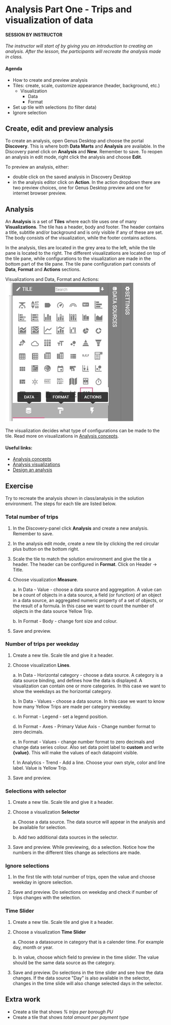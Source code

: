 

# Analysis Part One - Trips and visualization of data

#### SESSION BY INSTRUCTOR
_The instructor will start of by giving you an introduction to creating an analysis. After the lesson, the participants will recreate the analysis made in class._

#### Agenda 

- How to create and preview analysis
- Tiles: create, scale, customize appearance (header, background, etc.)
	- Visualization
		- Data
		- Format 
- Set up tile with selections (to filter data)
- Ignore selection

## Create, edit and preview analysis

To create an analysis, open Genus Desktop and choose the portal **Discovery**. This is where both **Data Marts** and **Analysis** are available. In the Discovery panel click on **Analysis** and **New**. Remember to save. To reopen an analysis in edit mode, right click the analysis and choose **Edit**.  

To preview an analysis, either: 

- double click on the saved analysis in Discovery Desktop
- in the analysis editor click on **Action**. In the action dropdown there are two preview choices, one for Genus Desktop preview and one for internet browser preview.   

## Analysis 

An **Analysis** is a set of **Tiles** where each tile uses one of many **Visualizations**. The tile has a header, body and footer. The header contains a title, subtitle and/or background and is only visible if any of these are set. The body consists of the visualization, while the footer contains actions.  

In the analysis, tiles are located in the grey area to the left, while the tile pane is located to the right. The different visualizations are located on top of the tile pane, while configurations to the visualization are made in the bottom part of the tile pane. The tile pane configuration part consists of **Data**, **Format** and **Actions** sections. 

Visualizations and Data, Format and Actions:   
![tile_pane.jpg](media/tile_pane.jpg) 

The visualization decides what type of configurations can be made to the tile. Read more on visualizations in [Analysis concepts](https://docs.genus.no/users/analyze-report-and-discover/analysis/concepts.html).  

#### Useful links:
- [Analysis concepts](https://docs.genus.no/users/analyze-report-and-discover/analysis/concepts.html) 
- [Analysis visualizations](https://docs.genus.no/users/analyze-report-and-discover/analysis/visualizations.html)
- [Design an analysis](https://docs.genus.no/users/analyze-report-and-discover/analysis/designer/index.html) 

## Exercise  
Try to recreate the analysis shown in class/analysis in the solution environment. The steps for each tile are listed below.

### Total number of trips

1. In the Discovery-panel click **Analysis** and create a new analysis. Remember to save.  

2. In the analysis edit mode, create a new tile by clicking the red circular plus button on the bottom right. 

3. Scale the tile to match the solution environment and give the tile a header. The header can be configured in **Format**. Click on Header -> Title.  

4. Choose visualization **Measure**.
	
    a. In Data - Value - choose a data source and aggregation. A value can be a count of objects in a data source, a field (or function) of an object in a data source, an aggregated numeric property of a set of objects, or the result of a formula. In this case we want to count the number of objects in the data source Yellow Trip.  
	
    b. In Format - Body - change font size and colour.

5. Save and preview.

### Number of trips per weekday

1. Create a new tile. Scale tile and give it a header. 

2. Choose visualization **Lines**.

    a. In Data - Horizontal category - choose a data source. A category is a data source binding, and defines how the data is displayed. A visualization can contain one or more categories. In this case we want to show the weekdays as the horizontal category.  

    b. In Data - Values - choose a data source. In this case we want to know how many Yellow Trips are made per category weekday.

    c. In Format - Legend - set a legend position. 

    d. In Format - Axes - Primary Value Axis - Change number format to zero decimals.

    e. In Format - Values - change number format to zero decimals and change data series colour. Also set data point label to **custom** and write **{value}**. This will make the values of each datapoint visible. 
	
    f. In Analytics - Trend - Add a line. Choose your own style, color and line label. Value is Yellow Trip. 

3. Save and preview. 

### Selections with selector

1. Create a new tile. Scale tile and give it a header. 

2. Choose a visualization **Selector**
	
    a. Choose a data source. The data source will appear in the analysis and be available for selection.  

    b. Add two additional data sources in the selector.  

3. Save and preview. While previewing, do a selection. Notice how the numbers in the different tiles change as selections are made. 

### Ignore selections

1. In the first tile with total number of trips, open the value and choose weekday in ignore selection. 

2. Save and preview. Do selections on weekday and check if number of trips changes with the selection. 

### Time Slider

1. Create a new tile. Scale tile and give it a header. 

2. Choose a visualization **Time Slider** 

	a. Choose a datasource in category that is a calender time. For example day, month or year. 

	b. In value, choose which field to preview in the time slider. The value should be the same data source as the category.  

3. Save and preview. Do selections in the time slider and see how the data changes. If the data source "Day" is also available in the selector, changes in the time slide will also change selected days in the selector.  

## Extra work 

- Create a tile that shows _% trips per borough PU_ 
- Create a tile that shows _total amount per payment type_

